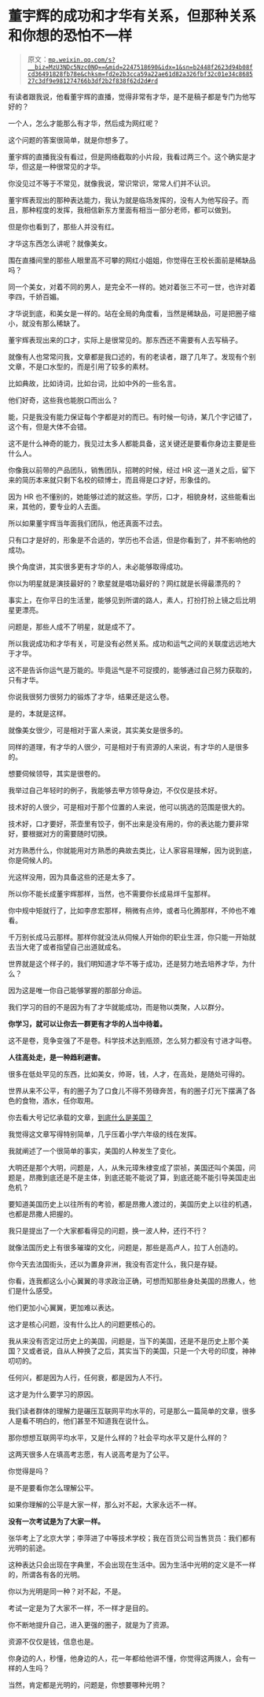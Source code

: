 # 董宇辉的成功和才华有关系，但那种关系和你想的恐怕不一样

> 原文：[`mp.weixin.qq.com/s?__biz=MzU3NDc5Nzc0NQ==&mid=2247518690&idx=1&sn=b2448f2623d94b08fcd36491828fb78e&chksm=fd2e2b3cca59a22ae61d82a326fbf32c01e34c868527c3df9e981274766b3df2b2f838f62d2d#rd`](http://mp.weixin.qq.com/s?__biz=MzU3NDc5Nzc0NQ==&mid=2247518690&idx=1&sn=b2448f2623d94b08fcd36491828fb78e&chksm=fd2e2b3cca59a22ae61d82a326fbf32c01e34c868527c3df9e981274766b3df2b2f838f62d2d#rd)

有读者跟我说，他看董宇辉的直播，觉得非常有才华，是不是稿子都是专门为他写好的？

一个人，怎么才能那么有才华，然后成为网红呢？ 

这个问题的答案很简单，就是你想多了。 

董宇辉的直播我没有看过，但是网络截取的小片段，我看过两三个。这个确实是才华，但这是一种很常见的才华。

你没见过不等于不常见，就像我说，常识常识，常常人们并不认识。

董宇辉表现出的那种表达能力，我认为就是临场发挥的，没有人为他写段子。而且，那种程度的发挥，我相信新东方里面有相当一部分老师，都可以做到。

但是你也看到了，那些人并没有红。 

才华这东西怎么讲呢？就像美女。 

围在直播间里的那些人眼里高不可攀的网红小姐姐，你觉得在王校长面前是稀缺品吗？ 

同一个美女，对着不同的男人，是完全不一样的。她对着张三不可一世，也许对着李四，千娇百媚。 

才华说到底，和美女是一样的。站在全局的角度看，当然是稀缺品，可是把圈子缩小，就没有那么稀缺了。

董宇辉表现出来的口才，实际上是很常见的。那东西还不需要有人去写稿子。

就像有人也常常问我，文章都是我口述的，有的老读者，跟了几年了。发现有个别文章，不是口水型的，而是引用了较多的素材。 

比如典故，比如诗词，比如台词，比如中外的一些名言。

他们好奇，这些我也能脱口而出么？

能，只是我没有能力保证每个字都是对的而已。有时候一句诗，某几个字记错了，这个有，但是大体不会错。 

这不是什么神奇的能力，我见过太多人都能具备，这关键还是要看你身边主要是些什么人。

你像我以前带的产品团队，销售团队，招聘的时候，经过 HR 这一道关之后，留下来的简历本来就只剩下名校的硕博士，而且得是口才好，形象佳的。

因为 HR 也不懂别的，她能够过滤的就这些。学历，口才，相貌身材，这些能看出来，其他的，要专业的人去面。 

所以如果董宇辉当年面我们团队，他还真面不过去。

只有口才是好的，形象是不合适的，学历也不合适，但是你看到了，并不影响他的成功。 

换个角度讲，其实很多更有才华的人，未必能够取得成功。 

你以为明星就是演技最好的？歌星就是唱功最好的？网红就是长得最漂亮的？

事实上，在你平日的生活里，能够见到所谓的路人，素人，打扮打扮上镜之后比明星更漂亮。

问题是，那些人成不了明星，就是成不了。

所以我说成功和才华有关，可是没有必然关系。成功和运气之间的关联度远远地大于才华。 

这不是告诉你运气是万能的。毕竟运气是不可捉摸的，能够通过自己努力获取的，只有才华。 

你说我很努力很努力的锻炼了才华，结果还是这么卷。

是的，本就是这样。

就像美女很少，可是相对于富人来说，其实美女是很多的。

同样的道理，有才华的人很少，可是相对于有资源的人来说，有才华的人是很多的。 

想要伺候领导，其实是很卷的。

我举过自己年轻时的例子，我能够去甲方领导身边，不仅仅是技术好。 

技术好的人很少，可是相对于那个位置的人来说，他可以挑选的范围是很大的。

技术好，口才要好，茶壶里有饺子，倒不出来是没有用的，你的表达能力要非常好，要根据对方的需要随时切换。

对方熟悉什么，你就能用对方熟悉的典故去类比，让人家容易理解，因为说到底，你是伺候人的。 

光这样没用，因为具备这些的还是太多了。 

所以你不能长成董宇辉那样，当然，也不需要你长成易烊千玺那样。

你中规中矩就行了，比如李彦宏那样，稍微有点帅，或者马化腾那样，不帅也不难看。

千万别长成马云那样。那样你就没法从伺候人开始你的职业生涯，你只能一开始就去当大佬了或者指望自己出道就成名。

世界就是这个样子的，我们明知道才华不等于成功，还是努力地去培养才华，为什么？ 

因为这是唯一你自己能够掌握的那部分命运。

我们学习的目的不是因为有了才华就能成功，而是物以类聚，人以群分。

**你学习，就可以让你去一群更有才华的人当中待着。**

这不是卷，竞争变强了不是卷。科学技术达到瓶颈，怎么努力都没有寸进才叫卷。

**人往高处走，是一种趋利避害。**

很多在低处罕见的东西，比如美女，帅哥，钱，人才，在高处，是随处可得的。

世界从来不公平，有的圈子为了口食儿不得不劳碌奔苦，有的圈子灯光下摆满了各色的食物，酒水，任你取用。 

你去看大号记忆承载的文章，[到底什么是美国？](http://mp.weixin.qq.com/s?__biz=MzU0MjYwNDU2Mw==&mid=2247506840&idx=2&sn=fbdc194fdbd5400906ed959160aa9896&chksm=fb1ab7e4cc6d3ef2ee6598f3880e952b86febaa80c37c3b1e3a370c295e23bd15fc251b2e410&scene=21#wechat_redirect)

我觉得这文章写得特别简单，几乎压着小学六年级的线在发挥。

我就阐述了一个很简单的事实，美国的人种发生了变化。

大明还是那个大明，问题是，人，从朱元璋朱棣变成了崇祯，美国还叫个美国，问题是，昂撒到底还是不是主体，到底还能不能说了算，到底还能不能引导美国走出危机？

要知道美国历史上以往所有的考验，都是昂撒人渡过的，美国历史上以往的机遇，也都是昂撒人把握的。

我只是提出了一个大家都看得见的问题，换一波人种，还行不行？ 

就像法国历史上有很多璀璨的文化，问题是，那些是高卢人，拉丁人创造的。 

你今天去法国街头，还以为置身非洲，我没有否定什么，我只是存疑。 

你看，连我都这么小心翼翼的寻求政治正确，可想而知那些身处美国的昂撒人，他们是什么感受。 

他们更加小心翼翼，更加难以表达。 

这才是核心问题，没有什么比人的问题更核心的。

我从来没有否定过历史上的美国，问题是，当下的美国，还是不是历史上那个美国？又或者说，自从人种换了之后，其实当下的美国，只是一个大号的印度，神神叨叨的。 

任何兴，都是因为人行，任何衰，都是因为人不行。

这才是为什么要学习的原因。

我们读者群体的理解力是碾压互联网平均水平的，可是那么一篇简单的文章，很多人是看不明白的，他们甚至不知道我在说什么。 

那你想想互联网平均水平，又是什么样的？社会平均水平又是什么样的？

这两天很多人在填高考志愿，有人说高考是为了公平。

你觉得是吗？

是不是要看你怎么理解公平。

如果你理解的公平是大家一样，那么对不起，大家永远不一样。

**没有一次考试是为了大家一样。** 

张华考上了北京大学；李萍进了中等技术学校；我在百货公司当售货员：我们都有光明的前途。

这种表达只会出现在字典里，不会出现在生活中。因为生活中光明的定义是不一样的，所谓各有各的光明。 

你以为光明是同一种？对不起，不是。

考试一定是为了大家不一样，不一样才是目的。 

你不断地提升自己，进入更强的圈子，就是为了资源。 

资源不仅仅是钱，信息也是。 

你身边的人，秒懂，他身边的人，花一年都给他讲不懂，你觉得这两拨人，会有一样的人生吗？

当然，肯定都是光明的，问题是，你想要哪种光明？